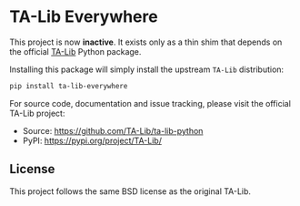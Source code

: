 # TA-Lib Everywhere

This project is now **inactive**.  It exists only as a thin shim that
depends on the official [TA-Lib](https://pypi.org/project/TA-Lib/)
Python package.

Installing this package will simply install the upstream
`TA-Lib` distribution:

```bash
pip install ta-lib-everywhere
```

For source code, documentation and issue tracking, please visit the
official TA-Lib project:

- Source: <https://github.com/TA-Lib/ta-lib-python>
- PyPI: <https://pypi.org/project/TA-Lib/>


## License

This project follows the same BSD license as the original TA-Lib.

